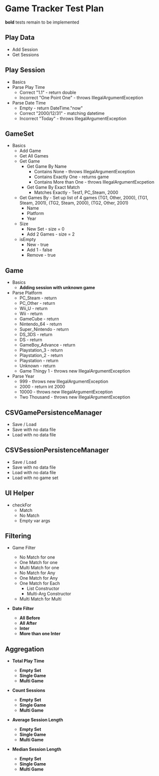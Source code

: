 # Game Tracker Test Plan

**bold** tests remain to be implemented

## Play Data

* Add Session
* Get Sessions

## Play Session

* Basics
* Parse Play Time
   * Correct "1.1" - return double
   * Incorrect "One Point One" - throws IllegalArgumentException
* Parse Date Time
   * Empty - return DateTime."now"
   * Correct "2000/12/31" - matching datetime
   * Incorrect "Today" - throws IllegalArgumentException
   
## GameSet

* Basics
   * Add Game
   * Get All Games
   * Get Game
      * Get Game By Name
         * Contains None - throws IllegalArgumentException
         * Contains Exactly One - returns game
         * Contains More than One - throws IllegalArgumentExcpetion
      * Get Game By Exact Match
         * Matches Exactly - Test1, PC_Steam, 2000
   * Get Games By  - Set up list of 4 games (TG1, Other, 2000), (TG1, Steam, 2001), (TG2, Steam, 2000), (TG2, Other, 2001)
      * Name
      * Platform 
      * Year 
   * Size
      * New Set - size = 0
      * Add 2 Games - size = 2
   * isEmpty
      * New - true
      * Add 1 - false
      * Remove - true
      
## Game

* Basics
   * **Adding session with unknown game**
* Parse Platform
   * PC_Steam - return 
   * PC_Other - return 
   * Wii_U - return 
   * Wii - return 
   * GameCube - return 
   * Nintendo_64 - return 
   * Super_Nintendo - return 
   * DS_3DS - return 
   * DS - return 
   * GameBoy_Advance - return 
   * Playstation_3 - return 
   * Playstation_2 - return 
   * Playstation - return 
   * Unknown - return 
   * Game Thingy 1 - throws new IllegalArgumentException
* Parse Year
   * 999 - throws new IllegalArgumentException
   * 2000 - return int 2000
   * 10000 - throws new IllegalArgumentException
   * Two Thousand - throws new IllegalArgumentException

## CSVGamePersistenceManager

* Save / Load
* Save with no data file
* Load with no data file

## CSVSessionPersistenceManager

* Save / Load
* Save with no data file
* Load with no data file
* Load with no game set

## UI Helper

* checkFor
   * Match
   * No Match
   * Empty var args

## Filtering

* Game Filter
   * No Match for one
   * One Match for one
   * Multi Match for one
   * No Match for Any
   * One Match for Any
   * One Match for Each
      * List Constructor
      * Multi-Arg Constructor
   * Multi Match for Multi

* **Date Filter**
   * **All Before**
   * **All After**
   * **Inter**
   * **More than one Inter**

## Aggregation

* **Total Play Time**
   * **Empty Set**
   * **Single Game**
   * **Multi Game**

* **Count Sessions**
   * **Empty Set**
   * **Single Game**
   * **Multi Game**

* **Average Session Length**
   * **Empty Set**
   * **Single Game**
   * **Multi Game**

* **Median Session Length**
   * **Empty Set**
   * **Single Game**
   * **Multi Game**

